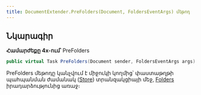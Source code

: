 ```yaml
---
title: DocumentExtender.PreFolders(Document, FoldersEventArgs) մեթոդ
---
```


## Նկարագիր

**Համարժեքը 4x-ում՝** PreFolders

```c#
public virtual Task PreFolders(Document sender, FoldersEventArgs args)
```

PreFolders մեթոդը կանչվում է միջուկի կողմից՝ փաստաթղթի պահպանման ժամանակ ([Store](https://armsoft.github.io/as4x-docs/HTM/ProgrGuide/Functions/ASDOC/Store.html)) տրանզակցիայի մեջ, [Folders](https://armsoft.github.io/as4x-docs/HTM/ProgrGuide/ScriptProcs/Folders.html) իրադարձությունից առաջ։
